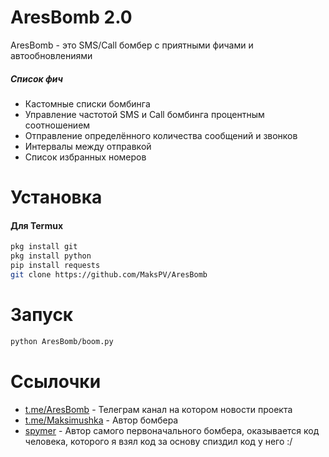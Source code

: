 # AresBomb 2.0

AresBomb - это SMS/Call бомбер с приятными фичами и автообновлениями

##### Список фич
 - Кастомные списки бомбинга
 - Управление частотой SMS и Call бомбинга процентным соотношением
 - Отправление определённого количества сообщений и звонков
 - Интервалы между отправкой
 - Список избранных номеров

# Установка

#### Для Termux
```sh
pkg install git
pkg install python
pip install requests
git clone https://github.com/MaksPV/AresBomb
```

# Запуск
```sh
python AresBomb/boom.py
```

# Ссылочки
* [t.me/AresBomb](telete.in/AresBomb) - Телеграм канал на котором новости проекта
* [t.me/Maksimushka](telete.in/Maksimushka) - Автор бомбера
* [spymer](https://github.com/FSystem88/spymer) - Автор самого первоначального бомбера, оказывается код человека, которого я взял код за основу спиздил код у него :/
